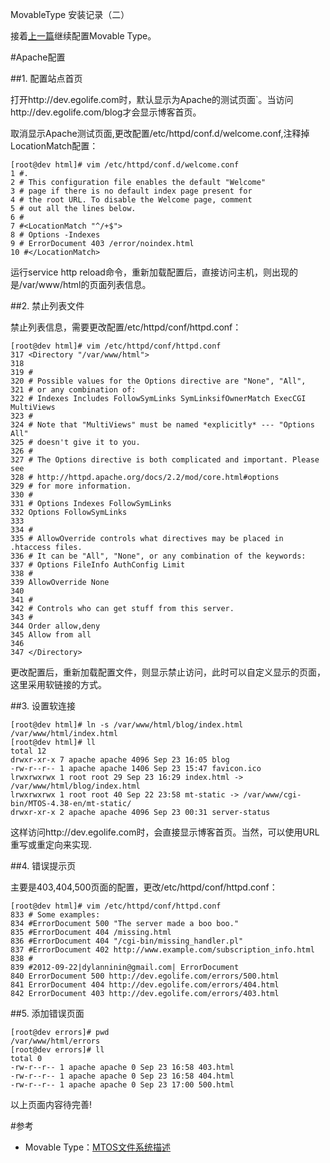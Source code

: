 MovableType 安装记录（二）

接着[上一篇](http://www.dylanninin.com/blog/2012/09/movable-type-installation-with-ssh.html)继续配置Movable Type。

#Apache配置

##1. 配置站点首页

打开http://dev.egolife.com时，默认显示为Apache的测试页面`。当访问http://dev.egolife.com/blog才会显示博客首页。

取消显示Apache测试页面,更改配置/etc/httpd/conf.d/welcome.conf,注释掉LocationMatch配置：
	
	[root@dev html]# vim /etc/httpd/conf.d/welcome.conf
	1 #.
	2 # This configuration file enables the default "Welcome"
	3 # page if there is no default index page present for
	4 # the root URL. To disable the Welcome page, comment
	5 # out all the lines below.
	6 #
	7 #<LocationMatch "^/+$">
	8 # Options -Indexes
	9 # ErrorDocument 403 /error/noindex.html
	10 #</LocationMatch>

运行service http reload命令，重新加载配置后，直接访问主机，则出现的是/var/www/html的页面列表信息。

##2. 禁止列表文件

禁止列表信息，需要更改配置/etc/httpd/conf/httpd.conf：

	[root@dev html]# vim /etc/httpd/conf/httpd.conf
	317 <Directory "/var/www/html">
	318 
	319 #
	320 # Possible values for the Options directive are "None", "All",
	321 # or any combination of:
	322 # Indexes Includes FollowSymLinks SymLinksifOwnerMatch ExecCGI MultiViews
	323 #
	324 # Note that "MultiViews" must be named *explicitly* --- "Options All"
	325 # doesn't give it to you.
	326 #
	327 # The Options directive is both complicated and important. Please see
	328 # http://httpd.apache.org/docs/2.2/mod/core.html#options
	329 # for more information.
	330 #
	331 # Options Indexes FollowSymLinks
	332 Options FollowSymLinks
	333 
	334 #
	335 # AllowOverride controls what directives may be placed in .htaccess files.
	336 # It can be "All", "None", or any combination of the keywords:
	337 # Options FileInfo AuthConfig Limit
	338 #
	339 AllowOverride None
	340 
	341 #
	342 # Controls who can get stuff from this server.
	343 #
	344 Order allow,deny
	345 Allow from all
	346 
	347 </Directory>

更改配置后，重新加载配置文件，则显示禁止访问，此时可以自定义显示的页面，这里采用软链接的方式。

##3. 设置软连接

	[root@dev html]# ln -s /var/www/html/blog/index.html /var/www/html/index.html
	[root@dev html]# ll
	total 12
	drwxr-xr-x 7 apache apache 4096 Sep 23 16:05 blog
	-rw-r--r-- 1 apache apache 1406 Sep 23 15:47 favicon.ico
	lrwxrwxrwx 1 root root 29 Sep 23 16:29 index.html -> /var/www/html/blog/index.html
	lrwxrwxrwx 1 root root 40 Sep 22 23:58 mt-static -> /var/www/cgi-bin/MTOS-4.38-en/mt-static/
	drwxr-xr-x 2 apache apache 4096 Sep 23 00:31 server-status

这样访问http://dev.egolife.com时，会直接显示博客首页。当然，可以使用URL重写或重定向来实现.

##4. 错误提示页

主要是403,404,500页面的配置，更改/etc/httpd/conf/httpd.conf：

	[root@dev html]# vim /etc/httpd/conf/httpd.conf
	833 # Some examples:
	834 #ErrorDocument 500 "The server made a boo boo."
	835 #ErrorDocument 404 /missing.html
	836 #ErrorDocument 404 "/cgi-bin/missing_handler.pl"
	837 #ErrorDocument 402 http://www.example.com/subscription_info.html
	838 #
	839 #2012-09-22|dylanninin@gmail.com| ErrorDocument
	840 ErrorDocument 500 http://dev.egolife.com/errors/500.html
	841 ErrorDocument 404 http://dev.egolife.com/errors/404.html
	842 ErrorDocument 403 http://dev.egolife.com/errors/403.html

##5. 添加错误页面

	[root@dev errors]# pwd
	/var/www/html/errors
	[root@dev errors]# ll
	total 0
	-rw-r--r-- 1 apache apache 0 Sep 23 16:58 403.html
	-rw-r--r-- 1 apache apache 0 Sep 23 16:58 404.html
	-rw-r--r-- 1 apache apache 0 Sep 23 17:00 500.html

以上页面内容待完善!

#参考
* Movable Type：[MTOS文件系统描述](http://www.movabletype.org/documentation/installation/file-system.html)